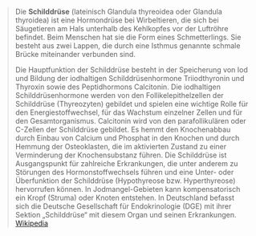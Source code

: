> Die **Schilddrüse** (lateinisch Glandula thyreoidea oder Glandula thyroidea) ist eine Hormondrüse bei Wirbeltieren, die sich bei Säugetieren am Hals unterhalb des Kehlkopfes vor der Luftröhre befindet. Beim Menschen hat sie die Form eines Schmetterlings. Sie besteht aus zwei Lappen, die durch eine Isthmus genannte schmale Brücke miteinander verbunden sind.
>
> Die Hauptfunktion der Schilddrüse besteht in der Speicherung von Iod und Bildung der iodhaltigen Schilddrüsenhormone Triiodthyronin und Thyroxin sowie des Peptidhormons Calcitonin. Die iodhaltigen Schilddrüsenhormone werden von den Follikelepithelzellen der Schilddrüse (Thyreozyten) gebildet und spielen eine wichtige Rolle für den Energiestoffwechsel, für das Wachstum einzelner Zellen und für den Gesamtorganismus. Calcitonin wird von den parafollikulären oder C-Zellen der Schilddrüse gebildet. Es hemmt den Knochenabbau durch Einbau von Calcium und Phosphat in den Knochen und durch Hemmung der Osteoklasten, die im aktivierten Zustand zu einer Verminderung der Knochensubstanz führen.
> Die Schilddrüse ist Ausgangspunkt für zahlreiche Erkrankungen, die unter anderem zu Störungen des Hormonstoffwechsels führen und eine Unter- oder Überfunktion der Schilddrüse (Hypothyreose bzw. Hyperthyreose) hervorrufen können. In Jodmangel-Gebieten kann kompensatorisch ein Kropf (Struma) oder Knoten entstehen. In Deutschland befasst sich die Deutsche Gesellschaft für Endokrinologie (DGE) mit ihrer Sektion „Schilddrüse“ mit diesem Organ und seinen Erkrankungen.
> [Wikipedia](https://de.wikipedia.org/wiki/Schilddr%C3%BCse)